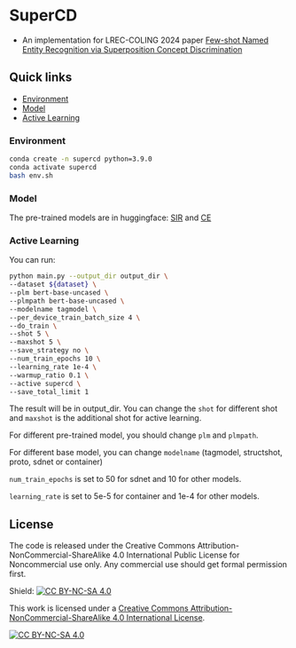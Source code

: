 # SuperCD

- An implementation for LREC-COLING 2024 paper [Few-shot Named Entity Recognition via Superposition Concept Discrimination](http://arxiv.org/abs/2305.11038)

## Quick links

* [Environment](#Environment)
* [Model](#model)
* [Active Learning](#active-learning)

### Environment

```bash
conda create -n supercd python=3.9.0
conda activate supercd
bash env.sh
```
### Model

The pre-trained models are in huggingface: [SIR](https://huggingface.co/jiawei1998/SIR) and [CE](https://huggingface.co/jiawei1998/CE) 

### Active Learning
You can run:
```bash
python main.py --output_dir output_dir \
--dataset ${dataset} \
--plm bert-base-uncased \
--plmpath bert-base-uncased \
--modelname tagmodel \
--per_device_train_batch_size 4 \
--do_train \
--shot 5 \
--maxshot 5 \
--save_strategy no \
--num_train_epochs 10 \
--learning_rate 1e-4 \
--warmup_ratio 0.1 \
--active supercd \
--save_total_limit 1 
```
The result will be in output_dir. You can change the `shot` for different shot and `maxshot` is the additional shot for active learning.

For different pre-trained model, you should change `plm` and `plmpath`.

For different base model, you can change `modelname` (tagmodel, structshot, proto, sdnet or container)

`num_train_epochs` is set to 50 for sdnet and 10 for other models.

`learning_rate` is set to 5e-5 for container and 1e-4 for other models.

## License

The code is released under the Creative Commons Attribution-NonCommercial-ShareAlike 4.0 International Public License for Noncommercial use only. Any commercial use should get formal permission first.

Shield: [![CC BY-NC-SA 4.0][cc-by-nc-sa-shield]][cc-by-nc-sa]

This work is licensed under a
[Creative Commons Attribution-NonCommercial-ShareAlike 4.0 International License][cc-by-nc-sa].

[![CC BY-NC-SA 4.0][cc-by-nc-sa-image]][cc-by-nc-sa]

[cc-by-nc-sa]: http://creativecommons.org/licenses/by-nc-sa/4.0/
[cc-by-nc-sa-image]: https://licensebuttons.net/l/by-nc-sa/4.0/88x31.png
[cc-by-nc-sa-shield]: https://img.shields.io/badge/License-CC%20BY--NC--SA%204.0-lightgrey.svg